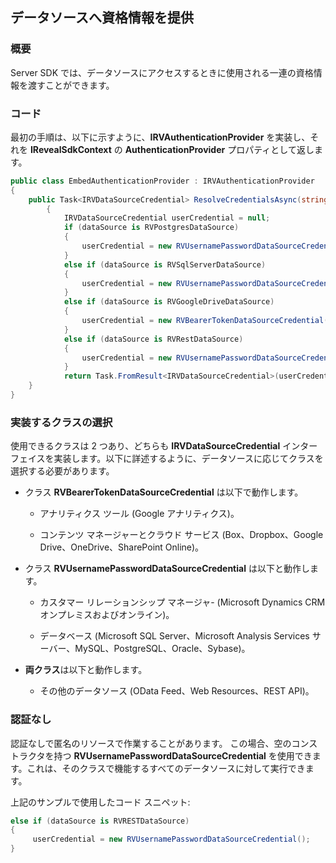 ## データソースへ資格情報を提供

### 概要

Server SDK では、データソースにアクセスするときに使用される一連の資格情報を渡すことができます。

### コード

最初の手順は、以下に示すように、__IRVAuthenticationProvider__ を実装し、それを __IRevealSdkContext__ の __AuthenticationProvider__ プロパティとして返します。

``` csharp
public class EmbedAuthenticationProvider : IRVAuthenticationProvider
{
    public Task<IRVDataSourceCredential> ResolveCredentialsAsync(string userId, RVDashboardDataSource dataSource)
        {
            IRVDataSourceCredential userCredential = null;
            if (dataSource is RVPostgresDataSource)
            {
                userCredential = new RVUsernamePasswordDataSourceCredential("postgresuser", "password");
            }
            else if (dataSource is RVSqlServerDataSource)
            {
                userCredential = new RVUsernamePasswordDataSourceCredential("sqlserveruser", "password", "domain");
            }
            else if (dataSource is RVGoogleDriveDataSource)
            {
                userCredential = new RVBearerTokenDataSourceCredential("fhJhbUci0mJSUzi1nIiSint....", "user@company.com");
            }
            else if (dataSource is RVRestDataSource)
            {
                userCredential = new RVUsernamePasswordDataSourceCredential(); // Anonymous
            }
            return Task.FromResult<IRVDataSourceCredential>(userCredential);
    }
}
```

### 実装するクラスの選択

使用できるクラスは 2 つあり、どちらも __IRVDataSourceCredential__ インターフェイスを実装します。以下に詳述するように、データソースに応じてクラスを選択する必要があります。

  - クラス __RVBearerTokenDataSourceCredential__ は以下で動作します。

      - アナリティクス ツール (Google アナリティクス)。
    
      - コンテンツ マネージャーとクラウド サービス (Box、Dropbox、Google Drive、OneDrive、SharePoint Online)。

  - クラス __RVUsernamePasswordDataSourceCredential__ は以下と動作します。

      - カスタマー リレーションシップ マネージャ- (Microsoft Dynamics CRM オンプレミスおよびオンライン)。
    
      - データベース (Microsoft SQL Server、Microsoft Analysis Services サーバー、MySQL、PostgreSQL、Oracle、Sybase)。

  - **両クラス**は以下と動作します。

      - その他のデータソース (OData Feed、Web Resources、REST API)。

### 認証なし

認証なしで匿名のリソースで作業することがあります。 この場合、空のコンストラクタを持つ __RVUsernamePasswordDataSourceCredential__ を使用できます。これは、そのクラスで機能するすべてのデータソースに対して実行できます。

上記のサンプルで使用したコード スニペット:

``` csharp
else if (dataSource is RVRESTDataSource)
{
     userCredential = new RVUsernamePasswordDataSourceCredential();
}
```
